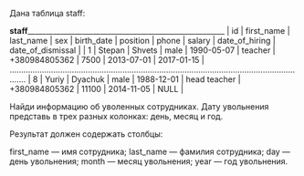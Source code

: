 Дана таблица staff:

____________________________________staff__________________________________________________________________________________________
| id  |	first_name | last_name | sex    | birth_date | position     | phone         | salary | date_of_hiring | date_of_dismissal |
| 1   |	Stepan     | Shvets    | male   | 1990-05-07 | teacher      | +380984805362 | 7500   | 2013-07-01     | 2017-01-15        |
...................................................................................................................................
| 8   | Yuriy      | Dyachuk   | male   | 1988-12-01 | head teacher | +380984805362 | 11100  | 2014-11-05     | NULL              |

Найди информацию об уволенных сотрудниках. Дату увольнения представь в трех разных колонках: день, месяц и год.

Результат должен содержать столбцы:

first_name — имя сотрудника;
last_name — фамилия сотрудника;
day — день увольнения;
month — месяц увольнения;
year — год увольнения.